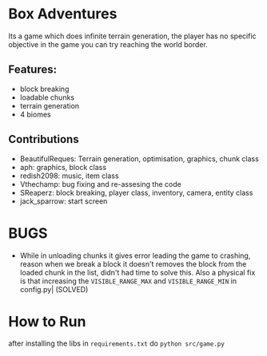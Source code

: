 # Box Adventures

Its a game which does infinite terrain generation, the player has no
specific objective in the game you can try reaching the world border.

## Features:

* block breaking
* loadable chunks
* terrain generation
* 4 biomes

## Contributions

* BeautifulReques: Terrain generation, optimisation, graphics, chunk class
* aph: graphics, block class
* redish2098: music, item class
* Vthechamp: bug fixing and re-assesing the code
* SReaperz: block breaking, player class, inventory, camera, entity class
* jack_sparrow: start screen

# BUGS

* While in unloading chunks it gives error leading the game to crashing, reason
  when we break a block it doesn't removes the block from the loaded chunk in
  the list, didn't had time to solve this. Also a physical fix is that increasing
  the `VISIBLE_RANGE_MAX` and `VISIBLE_RANGE_MIN` in config.py| (SOLVED)

# How to Run

after installing the libs in `requirements.txt` do `python src/game.py`

